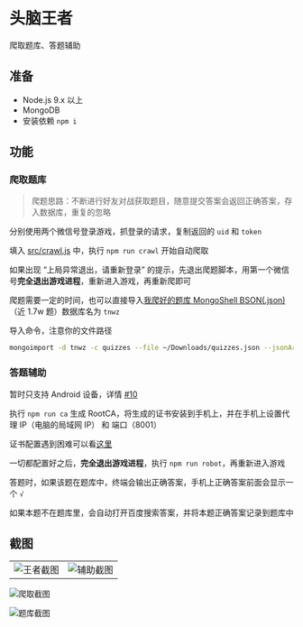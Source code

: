 # 头脑王者

爬取题库、答题辅助

## 准备

- Node.js 9.x 以上
- MongoDB
- 安装依赖 `npm i`

## 功能 

### 爬取题库 

> 爬题思路：不断进行好友对战获取题目，随意提交答案会返回正确答案，存入数据库，重复的忽略

分别使用两个微信号登录游戏，抓登录的请求，复制返回的 `uid` 和 `token`

填入 [src/crawl.js](src/crawl.js) 中，执行 `npm run crawl` 开始自动爬取

如果出现 “上局异常退出，请重新登录” 的提示，先退出爬题脚本，用第一个微信号**完全退出游戏进程**，重新进入游戏，再重新爬即可

爬题需要一定的时间，也可以直接导入[我爬好的题库 MongoShell BSON(.json)](quizzes.json)（近 1.7w 题）数据库名为 `tnwz`

导入命令，注意你的文件路径

```bash
mongoimport -d tnwz -c quizzes --file ~/Downloads/quizzes.json --jsonArray --drop
```

### 答题辅助 

暂时只支持 Android 设备，详情 [#10](https://github.com/zhuweiyou/weixin-game-helper/issues/10)

执行 `npm run ca` 生成 RootCA，将生成的证书安装到手机上，并在手机上设置代理 IP（电脑的局域网 IP） 和 端口（8001）

证书配置遇到困难可以看[这里](http://anyproxy.io/cn/#%E8%AF%81%E4%B9%A6%E9%85%8D%E7%BD%AE)

一切都配置好之后，**完全退出游戏进程**，执行 `npm run robot`，再重新进入游戏

答题时，如果该题在题库中，终端会输出正确答案，手机上正确答案前面会显示一个 `√`

如果本题不在题库里，会自动打开百度搜索答案，并将本题正确答案记录到题库中

## 截图

<table>
  <tr>
    <td>
      <img src="https://user-images.githubusercontent.com/8413791/35086936-551678b8-fc69-11e7-8e58-a75ad403ffde.png" alt="王者截图">
    </td>
    <td>
      <img src="https://user-images.githubusercontent.com/8413791/35084177-a7642b58-fc5d-11e7-9774-10a0b17dc39c.png" alt="辅助截图">
    </td>
  </tr>
</table>

![爬取截图](https://user-images.githubusercontent.com/8413791/35079048-36290192-fc40-11e7-9514-036e786dbe5d.png)

![题库截图](https://user-images.githubusercontent.com/8413791/35079110-7303a0a4-fc40-11e7-9e09-1b67415d8855.png)

